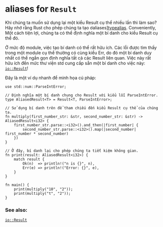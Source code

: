 # aliases for `Result`
Khi chúng ta muốn sử dụng lại một kiểu Result cụ thể nhiều lần thì làm sao?
Hãy nhớ rằng Rust cho phép chúng ta tạo ơaliases][typealias]. Conveniently,
Một cách tiện lợi, chúng ta có thể định nghĩa một bí danh cho kiểu Result cụ thể đó.

Ở mức độ module, việc tạo bí danh có thể rất hữu ích. Các lỗi được tìm thấy trong một module cụ thể thường có cùng kiểu Err,
do đó một bí danh duy nhất có thể ngắn gọn định nghĩa tất cả các Result liên quan. 
Việc này rất hữu ích đến mức thư viện std cung cấp sẵn một bí danh cho việc này: [`io::Result`][io_result]!

Đây là một ví dụ nhanh để minh họa cú pháp:

```rust,editable
use std::num::ParseIntError;

// Định nghĩa một bí danh chung cho Result với kiểu lỗi ParseIntError.
type AliasedResult<T> = Result<T, ParseIntError>;

// Sử dụng bí danh trên để tham chiếu đến kiểu Result cụ thể của chúng ta.
fn multiply(first_number_str: &str, second_number_str: &str) -> AliasedResult<i32> {
    first_number_str.parse::<i32>().and_then(|first_number| {
        second_number_str.parse::<i32>().map(|second_number| first_number * second_number)
    })
}

// Ở đây, bí danh lại cho phép chúng ta tiết kiệm không gian.
fn print(result: AliasedResult<i32>) {
    match result {
        Ok(n)  => println!("n is {}", n),
        Err(e) => println!("Error: {}", e),
    }
}

fn main() {
    print(multiply("10", "2"));
    print(multiply("t", "2"));
}
```

### See also:

[`io::Result`][io_result]

[typealias]: ../../types/alias.md
[io_result]: https://doc.rust-lang.org/std/io/type.Result.html
